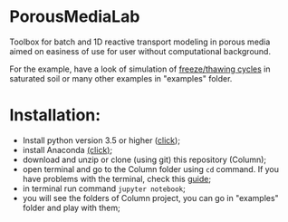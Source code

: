 # PorousMediaLab

Toolbox for batch and 1D reactive transport modeling in porous media aimed on easiness of use for user without computational background.

For the example, have a look of simulation of [freeze/thawing cycles](https://github.com/biogeochemistry/Column/blob/master/examples/FT_presentation_simple_3.ipynb) in saturated soil or many other examples in "examples" folder.


# Installation:

- Install python version 3.5 or higher ([click](https://www.python.org/downloads/));
- install Anaconda [(click)](https://www.anaconda.com/download/);
- download and unzip or clone (using git) this repository (Column);
- open terminal and go to the Column folder using ```cd``` command. If you have problems with the terminal, check this [guide](https://www.davidbaumgold.com/tutorials/command-line/);
- in terminal run command ```jupyter notebook```;
- you will see the folders of Column project, you can go in "examples" folder and play with them;
